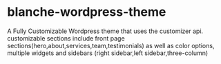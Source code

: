 # blanche-wordpress-theme
A Fully Customizable Wordpress theme that uses the customizer api. customizable sections include front page sections(hero,about,services,team,testimonials)  as well as color options, multiple widgets and sidebars (right sidebar,left sidebar,three-column)
